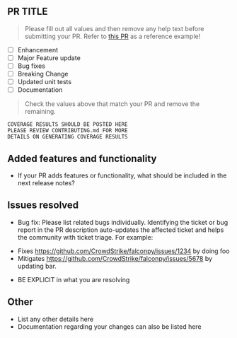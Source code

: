 ## PR TITLE
> Please fill out all values and then remove any help text before submitting your PR.
> Refer to [this PR](https://github.com/CrowdStrike/falconpy/pull/67) as a reference example!

- [ ] Enhancement
- [ ] Major Feature update
- [ ] Bug fixes 
- [ ] Breaking Change
- [ ] Updated unit tests
- [ ] Documentation

> Check the values above that match your PR and remove the remaining.

```shell
COVERAGE RESULTS SHOULD BE POSTED HERE
PLEASE REVIEW CONTRIBUTING.md FOR MORE
DETAILS ON GENERATING COVERAGE RESULTS
```

## Added features and functionality
+ If your PR adds features or functionality, what should be included in the next release notes?

## Issues resolved
+ Bug fix: Please list related bugs individually. Identifying the ticket or bug report in the PR description auto-updates the affected ticket and helps the community with ticket triage. For example:

* Fixes https://github.com/CrowdStrike/falconpy/issues/1234 by doing foo 
* Mitigates https://github.com/CrowdStrike/falconpy/issues/5678 by updating bar.
+ BE EXPLICIT in what you are resolving

## Other
+ List any other details here
+ Documentation regarding your changes can also be listed here
